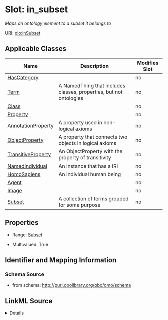 # Slot: in_subset


_Maps an ontology element to a subset it belongs to_



URI: [oio:inSubset](http://www.geneontology.org/formats/oboInOwl#inSubset)



<!-- no inheritance hierarchy -->




## Applicable Classes

| Name | Description | Modifies Slot |
| --- | --- | --- |
[HasCategory](HasCategory.md) |  |  no  |
[Term](Term.md) | A NamedThing that includes classes, properties, but not ontologies |  no  |
[Class](Class.md) |  |  no  |
[Property](Property.md) |  |  no  |
[AnnotationProperty](AnnotationProperty.md) | A property used in non-logical axioms |  no  |
[ObjectProperty](ObjectProperty.md) | A property that connects two objects in logical axioms |  no  |
[TransitiveProperty](TransitiveProperty.md) | An ObjectProperty with the property of transitivity |  no  |
[NamedIndividual](NamedIndividual.md) | An instance that has a IRI |  no  |
[HomoSapiens](HomoSapiens.md) | An individual human being |  no  |
[Agent](Agent.md) |  |  no  |
[Image](Image.md) |  |  no  |
[Subset](Subset.md) | A collection of terms grouped for some purpose |  no  |







## Properties

* Range: [Subset](Subset.md)

* Multivalued: True





## Identifier and Mapping Information







### Schema Source


* from schema: http://purl.obolibrary.org/obo/omo/schema




## LinkML Source

<details>
```yaml
name: in_subset
description: Maps an ontology element to a subset it belongs to
from_schema: http://purl.obolibrary.org/obo/omo/schema
rank: 1000
slot_uri: oio:inSubset
multivalued: true
alias: in_subset
domain_of:
- HasCategory
range: Subset

```
</details>